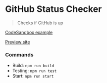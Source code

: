 # GitHub Status Checker
> Checks if GitHub is up

[CodeSandbox example](https://codesandbox.io/s/github-status-checker-rw0wz?file=/src/__tests__/App.test.js)

[Preview site](https://csb-rw0wz.netlify.app/)

### Commands
- Build: `npm run build`
- Testing: `npm run test` 
- Start: `npm run start`
